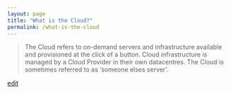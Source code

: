 ```yaml
---
layout: page
title: "What is the Cloud?"
permalink: /what-is-the-cloud
---
```


> The Cloud refers to on-demand servers and infrastructure available and provisioned at the click of a button. Cloud infrastructure is managed by a Cloud Provider in their own datacentres. The Cloud is sometimes referred to as ‘someone elses server’.

<p class="edit-term"><a href="https://github.com/and-digital/tech-definitions/blog/master/definitions/infrastructure/the-cloud.md">edit</a></p>
